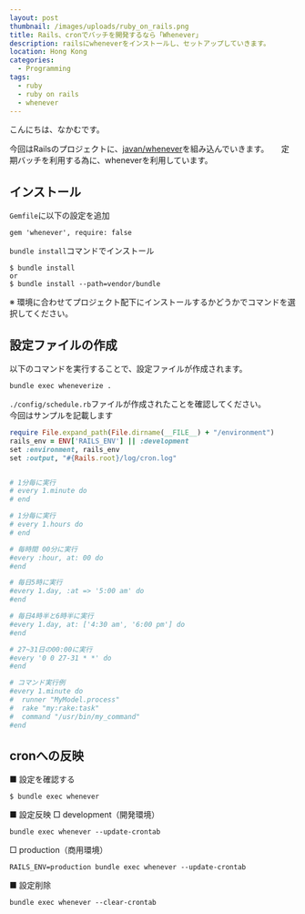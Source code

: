```yaml
---
layout: post
thumbnail: /images/uploads/ruby_on_rails.png
title: Rails、cronでバッチを開発するなら「Whenever」
description: railsにwheneverをインストールし、セットアップしていきます。
location: Hong Kong
categories:
  - Programming
tags:
  - ruby
  - ruby on rails
  - whenever
---
```

こんにちは、なかむです。  

今回はRailsのプロジェクトに、[javan/whenever](https://github.com/javan/whenever)を組み込んでいきます。 　
定期バッチを利用する為に、wheneverを利用しています。

## インストール

`Gemfile`に以下の設定を追加
```
gem 'whenever', require: false
```

`bundle install`コマンドでインストール

```
$ bundle install
or
$ bundle install --path=vendor/bundle
```

※ 環境に合わせてプロジェクト配下にインストールするかどうかでコマンドを選択してください。


## 設定ファイルの作成
以下のコマンドを実行することで、設定ファイルが作成されます。
```
bundle exec wheneverize .
```

`./config/schedule.rb`ファイルが作成されたことを確認してください。  
今回はサンプルを記載します

```config/schedule.rb
require File.expand_path(File.dirname(__FILE__) + "/environment")
rails_env = ENV['RAILS_ENV'] || :development
set :environment, rails_env
set :output, "#{Rails.root}/log/cron.log"


# 1分毎に実行
# every 1.minute do
# end

# 1分毎に実行
# every 1.hours do
# end

# 毎時間 00分に実行
#every :hour, at: 00 do
#end

# 毎日5時に実行
#every 1.day, :at => '5:00 am' do
#end

# 毎日4時半と6時半に実行
#every 1.day, at: ['4:30 am', '6:00 pm'] do
#end

# 27~31日の00:00に実行
#every '0 0 27-31 * *' do
#end

# コマンド実行例
#every 1.minute do
#  runner "MyModel.process"
#  rake "my:rake:task"
#  command "/usr/bin/my_command"
#end
```

## cronへの反映
■ 設定を確認する
```
$ bundle exec whenever
```

■ 設定反映
□ development（開発環境）
```
bundle exec whenever --update-crontab
```

□ production（商用環境）
```
RAILS_ENV=production bundle exec whenever --update-crontab
```

■ 設定削除
```
bundle exec whenever --clear-crontab
```
